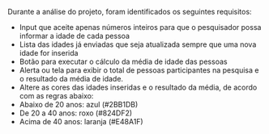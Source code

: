 Durante a análise do projeto, foram identificados os seguintes requisitos:
- Input que aceite apenas números inteiros para que o pesquisador
possa informar a idade de cada pessoa
- Lista das idades já enviadas que seja atualizada sempre que uma
nova idade for inserida
- Botão para executar o cálculo da média de idade das pessoas
- Alerta ou tela para exibir o total de pessoas participantes na
pesquisa e o resultado da média de idade.
- Altere as cores das idades inseridas e o resultado da média, de
acordo com as regras abaixo:
- Abaixo de 20 anos: azul (#2BB1DB)
- De 20 a 40 anos: roxo (#824DF2)
- Acima de 40 anos: laranja (#E48A1F)
